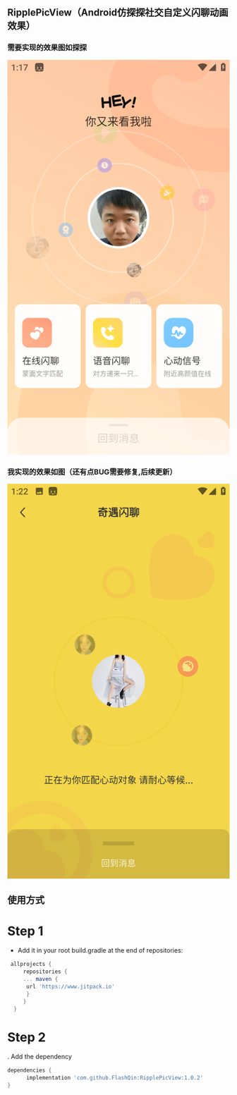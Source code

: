 ## RipplePicView（Android仿探探社交自定义闪聊动画效果）

### 需要实现的效果图如探探

![默认](images/Screenshot_20230130-131719.png)

### 我实现的效果如图（还有点BUG需要修复,后续更新）

![默认](images/Screenshot_20230130-132234.png)

## 使用方式

# Step 1

* Add it in your root build.gradle at the end of repositories:

```groovy 
 allprojects {
     repositories { 
     ... maven {
      url 'https://www.jitpack.io' 
      } 
     } 
  }
```  

# Step 2

. Add the dependency

```groovy  
dependencies {
	  implementation 'com.github.FlashQin:RipplePicView:1.0.2'
}
``` 
